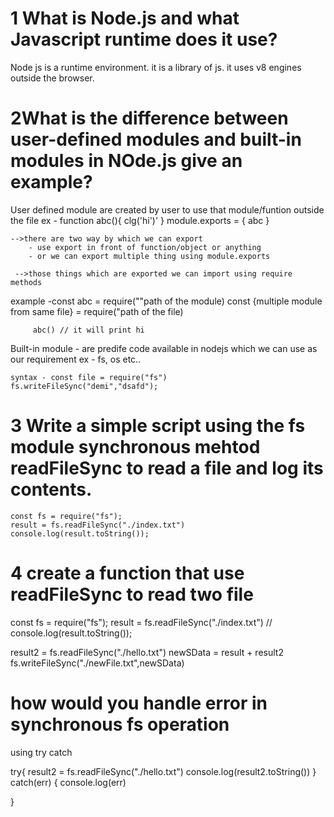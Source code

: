 # 1 What is Node.js and what Javascript runtime does it use?
Node js is a runtime environment. it is a library of js.
it uses v8 engines outside the browser.

#  2What is the difference between user-defined modules and built-in modules in NOde.js give an example?
User defined module are created by user to use that module/funtion outside the file
ex - 
    function abc(){
        clg('hi')'
    }
    module.exports = {
        abc
    }

    -->there are two way by which we can export 
        - use export in front of function/object or anything
        - or we can export multiple thing using module.exports

     -->those things which are exported we can import using require methods
example -const abc = require(""path of the module)
         const {multiple module from same file} = require("path of the file)

         abc() // it will print hi


Built-in module - are predife code available in nodejs which we can use as our requirement
    ex - fs, os etc..

    syntax - const file = require("fs")
    fs.writeFileSync("demi","dsafd");

# 3 Write a simple script using the fs module synchronous mehtod readFileSync to read a file and log its contents.
    const fs = require("fs");
    result = fs.readFileSync("./index.txt")
    console.log(result.toString());

# 4 create a function that use readFileSync to read two file
const fs = require("fs");
result = fs.readFileSync("./index.txt")
// console.log(result.toString());

result2 = fs.readFileSync("./hello.txt")
newSData = result + result2
fs.writeFileSync("./newFile.txt",newSData)

# how would you handle error in synchronous fs operation
using try catch

try{
    result2 = fs.readFileSync("./hello.txt")
    console.log(result2.toString())
}
catch(err)
{
    console.log(err)

}
